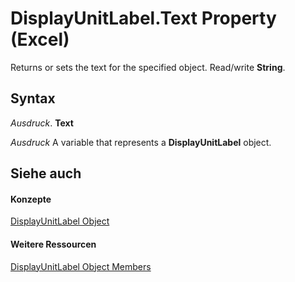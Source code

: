 
# DisplayUnitLabel.Text Property (Excel)

Returns or sets the text for the specified object. Read/write  **String**.


## Syntax

 _Ausdruck_. **Text**

 _Ausdruck_ A variable that represents a **DisplayUnitLabel** object.


## Siehe auch


#### Konzepte


[DisplayUnitLabel Object](522dea6a-114f-3e0f-f8ae-6c2667c733dd.md)
#### Weitere Ressourcen


[DisplayUnitLabel Object Members](http://msdn.microsoft.com/library/e436232b-ac1e-0f9f-60d5-527c4b2b50f2%28Office.15%29.aspx)
